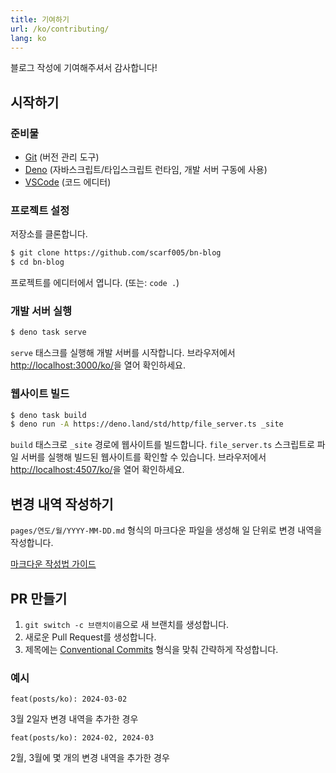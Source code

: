 ```yaml
---
title: 기여하기
url: /ko/contributing/
lang: ko
---
```


블로그 작성에 기여해주셔서 감사합니다!

## 시작하기

### 준비물

- [Git](https://git-scm.com/downloads) (버전 관리 도구)
- [Deno](https://docs.deno.com/runtime/manual) (자바스크립트/타입스크립트 런타임, 개발 서버 구동에 사용)
- [VSCode](https://code.visualstudio.com) (코드 에디터)

### 프로젝트 설정

저장소를 클론합니다.

```sh
$ git clone https://github.com/scarf005/bn-blog
$ cd bn-blog
```

프로젝트를 에디터에서 엽니다. (또는: `code .`)

### 개발 서버 실행

```sh
$ deno task serve
```

`serve` 태스크를 실행해 개발 서버를 시작합니다. 브라우저에서 <http://localhost:3000/ko/>을 열어 확인하세요.

### 웹사이트 빌드

```sh
$ deno task build
$ deno run -A https://deno.land/std/http/file_server.ts _site
```

`build` 태스크로 `_site` 경로에 웹사이트를 빌드합니다. `file_server.ts` 스크립트로 파일 서버를 실행해 빌드된 웹사이트를 확인할 수 있습니다. 브라우저에서 <http://localhost:4507/ko/>을 열어 확인하세요.

## 변경 내역 작성하기

`pages/연도/월/YYYY-MM-DD.md` 형식의 마크다운 파일을 생성해 일 단위로 변경 내역을 작성합니다.

[마크다운 작성법 가이드](https://docs.github.com/ko/get-started/writing-on-github/getting-started-with-writing-and-formatting-on-github/basic-writing-and-formatting-syntax)

<!--
### 사진 첨부

사진이나 동영상이 포함되면 변경 내역을 이해하기 더 쉽습니다. PR에 있는 사진

`https://github.com/cataclysmbnteam/Cataclysm-BN/pull/4277` -->

## PR 만들기

1. `git switch -c 브랜치이름`으로 새 브랜치를 생성합니다.
2. 새로운 Pull Request를 생성합니다.
3. 제목에는 [Conventional Commits](https://www.conventionalcommits.org/ko/v1.0.0/) 형식을 맞춰 간략하게 작성합니다.

### 예시

```
feat(posts/ko): 2024-03-02
```

3월 2일자 변경 내역을 추가한 경우

```
feat(posts/ko): 2024-02, 2024-03
```

2월, 3월에 몇 개의 변경 내역을 추가한 경우
